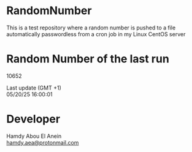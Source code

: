 # RandomNumber    
This is a test repository where a random number is pushed to a file automatically passwordless from a cron job in my Linux CentOS server    
# Random Number of the last run   
10652
      
Last update (GMT +1)    
05/20/25 16:00:01
# Developer    
Hamdy Abou El Anein   
hamdy.aea@protonmail.com
